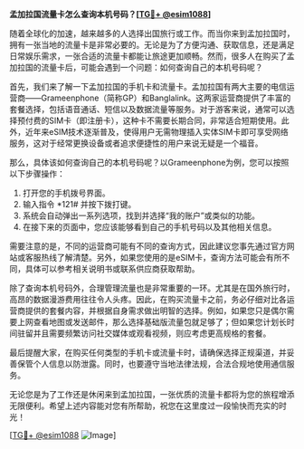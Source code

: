 **孟加拉国流量卡怎么查询本机号码？[[TG💪+ @esim1088](https://t.me/s/esim1088)]**

随着全球化的加速，越来越多的人选择出国旅行或工作。而当你来到孟加拉国时，拥有一张当地的流量卡是非常必要的。无论是为了方便沟通、获取信息，还是满足日常娱乐需求，一张合适的流量卡都能让旅途更加顺畅。然而，很多人在购买了孟加拉国的流量卡后，可能会遇到一个问题：如何查询自己的本机号码呢？

首先，我们来了解一下孟加拉国的手机卡和流量卡。孟加拉国有两大主要的电信运营商——Grameenphone（简称GP）和Banglalink。这两家运营商提供了丰富的套餐选择，包括语音通话、短信以及数据流量等服务。对于游客来说，通常可以选择预付费的SIM卡（即注册卡），这种卡不需要长期合同，非常适合短期使用。此外，近年来eSIM技术逐渐普及，使得用户无需物理插入实体SIM卡即可享受网络服务，这对于经常更换设备或者追求便捷性的用户来说无疑是一个福音。

那么，具体该如何查询自己的本机号码呢？以Grameenphone为例，您可以按照以下步骤操作：

1. 打开您的手机拨号界面。
2. 输入指令 *121# 并按下拨打键。
3. 系统会自动弹出一系列选项，找到并选择“我的账户”或类似的功能。
4. 在接下来的页面中，您应该能够看到自己的手机号码以及其他相关信息。

需要注意的是，不同的运营商可能有不同的查询方式，因此建议您事先通过官方网站或客服热线了解清楚。另外，如果您使用的是eSIM卡，查询方法可能会有所不同，具体可以参考相关说明书或联系供应商获取帮助。

除了查询本机号码外，合理管理流量也是非常重要的一环。尤其是在国外旅行时，高昂的数据漫游费用往往令人头疼。因此，在购买流量卡之前，务必仔细对比各运营商提供的套餐内容，并根据自身需求做出明智的选择。例如，如果您只是偶尔需要上网查看地图或发送邮件，那么选择基础版流量包就足够了；但如果您计划长时间驻留并且需要频繁访问社交媒体或观看视频，则应考虑更高规格的套餐。

最后提醒大家，在购买任何类型的手机卡或流量卡时，请确保选择正规渠道，并妥善保管个人信息以防泄露。同时，也要遵守当地法律法规，合法合规地使用通信服务。

无论您是为了工作还是休闲来到孟加拉国，一张优质的流量卡都将为您的旅程增添无限便利。希望上述内容能对您有所帮助，祝您在这里度过一段愉快而充实的时光！

[[TG💪+ @esim1088](https://t.me/s/esim1088) ![Image](https://i.postimg.cc/4NQfJmqS/Snipaste-2025-05-13-00-14-12.png)]